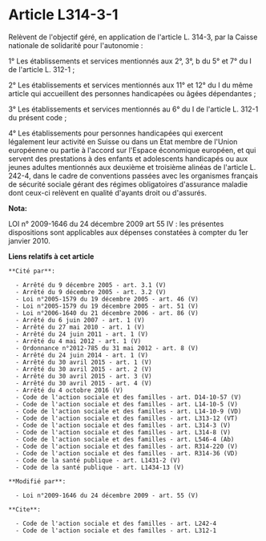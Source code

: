 # Article L314-3-1

Relèvent de l'objectif géré, en application de l'article L. 314-3, par la Caisse nationale de solidarité pour l'autonomie : 

1° Les établissements et services mentionnés aux 2°, 3°, b du 5° et 7° du I de l'article L. 312-1 ; 

2° Les établissements et services mentionnés aux 11° et 12° du I du même article qui accueillent des personnes handicapées ou
âgées dépendantes ; 

3° Les établissements et services mentionnés au 6° du I de l'article L. 312-1 du présent code ; 

4° Les établissements pour personnes handicapées qui exercent légalement leur activité en Suisse ou dans un Etat membre de
l'Union européenne ou partie à l'accord sur l'Espace économique européen, et qui servent des prestations à des enfants et
adolescents handicapés ou aux jeunes adultes mentionnés aux deuxième et troisième alinéas de l'article L. 242-4, dans le
cadre de conventions passées avec les organismes français de sécurité sociale gérant des régimes obligatoires d'assurance
maladie dont ceux-ci relèvent en qualité d'ayants droit ou d'assurés.

**Nota:**

LOI n° 2009-1646 du 24 décembre 2009 art 55 IV : les présentes dispositions sont applicables aux dépenses constatées à
compter du 1er janvier 2010.

**Liens relatifs à cet article**

	**Cité par**:

	  - Arrêté du 9 décembre 2005 - art. 3.1 (V)
	  - Arrêté du 9 décembre 2005 - art. 3.2 (V)
	  - Loi n°2005-1579 du 19 décembre 2005 - art. 46 (V)
	  - Loi n°2005-1579 du 19 décembre 2005 - art. 51 (V)
	  - Loi n°2006-1640 du 21 décembre 2006 - art. 86 (V)
	  - Arrêté du 6 juin 2007 - art. 1 (V)
	  - Arrêté du 27 mai 2010 - art. 1 (V)
	  - Arrêté du 24 juin 2011 - art. 1 (V)
	  - Arrêté du 4 mai 2012 - art. 1 (V)
	  - Ordonnance n°2012-785 du 31 mai 2012 - art. 8 (V)
	  - Arrêté du 24 juin 2014 - art. 1 (V)
	  - Arrêté du 30 avril 2015 - art. 1 (V)
	  - Arrêté du 30 avril 2015 - art. 2 (V)
	  - Arrêté du 30 avril 2015 - art. 3 (V)
	  - Arrêté du 30 avril 2015 - art. 4 (V)
	  - Arrêté du 4 octobre 2016 (V)
	  - Code de l'action sociale et des familles - art. D14-10-57 (V)
	  - Code de l'action sociale et des familles - art. L14-10-5 (V)
	  - Code de l'action sociale et des familles - art. L14-10-9 (VD)
	  - Code de l'action sociale et des familles - art. L313-12 (VT)
	  - Code de l'action sociale et des familles - art. L314-3 (V)
	  - Code de l'action sociale et des familles - art. L314-8 (V)
	  - Code de l'action sociale et des familles - art. L546-4 (Ab)
	  - Code de l'action sociale et des familles - art. R314-220 (V)
	  - Code de l'action sociale et des familles - art. R314-36 (VD)
	  - Code de la santé publique - art. L1431-2 (V)
	  - Code de la santé publique - art. L1434-13 (V)

	**Modifié par**:

	  - Loi n°2009-1646 du 24 décembre 2009 - art. 55 (V)

	**Cite**:

	  - Code de l'action sociale et des familles - art. L242-4
	  - Code de l'action sociale et des familles - art. L312-1
